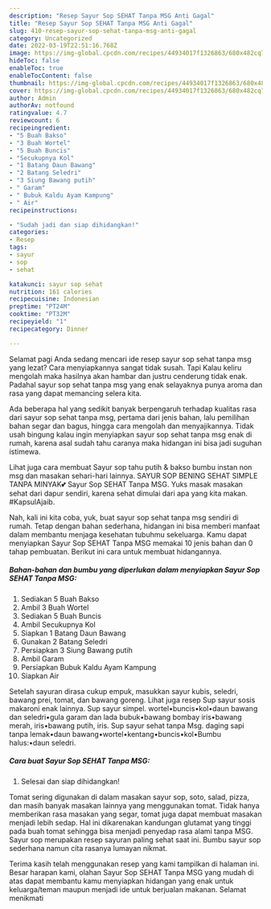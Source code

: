 ```yaml
---
description: "Resep Sayur Sop SEHAT Tanpa MSG Anti Gagal"
title: "Resep Sayur Sop SEHAT Tanpa MSG Anti Gagal"
slug: 410-resep-sayur-sop-sehat-tanpa-msg-anti-gagal
category: Uncategorized
date: 2022-03-19T22:51:16.768Z
image: https://img-global.cpcdn.com/recipes/44934017f1326863/680x482cq70/sayur-sop-sehat-tanpa-msg-foto-resep-utama.jpg
hideToc: false
enableToc: true
enableTocContent: false
thumbnail: https://img-global.cpcdn.com/recipes/44934017f1326863/680x482cq70/sayur-sop-sehat-tanpa-msg-foto-resep-utama.jpg
cover: https://img-global.cpcdn.com/recipes/44934017f1326863/680x482cq70/sayur-sop-sehat-tanpa-msg-foto-resep-utama.jpg
author: Admin
authorAv: notfound
ratingvalue: 4.7
reviewcount: 6
recipeingredient:
- "5 Buah Bakso"
- "3 Buah Wortel"
- "5 Buah Buncis"
- "Secukupnya Kol"
- "1 Batang Daun Bawang"
- "2 Batang Seledri"
- "3 Siung Bawang putih"
- " Garam"
- " Bubuk Kaldu Ayam Kampung"
- " Air"
recipeinstructions:

- "Sudah jadi dan siap dihidangkan!"
categories:
- Resep
tags:
- sayur
- sop
- sehat

katakunci: sayur sop sehat 
nutrition: 161 calories
recipecuisine: Indonesian
preptime: "PT24M"
cooktime: "PT32M"
recipeyield: "1"
recipecategory: Dinner

---
```



Selamat pagi Anda sedang mencari ide resep sayur sop sehat tanpa msg yang lezat? Cara menyiapkannya sangat tidak susah. Tapi Kalau keliru mengolah maka hasilnya akan hambar dan justru cenderung tidak enak. Padahal sayur sop sehat tanpa msg yang enak selayaknya punya aroma dan rasa yang dapat memancing selera kita.


Ada beberapa hal yang sedikit banyak berpengaruh terhadap kualitas rasa dari sayur sop sehat tanpa msg, pertama dari jenis bahan, lalu pemilihan bahan segar dan bagus, hingga cara mengolah dan menyajikannya. Tidak usah bingung kalau ingin menyiapkan sayur sop sehat tanpa msg enak di rumah, karena asal sudah tahu caranya maka hidangan ini bisa jadi suguhan istimewa.

Lihat juga cara membuat Sayur sop tahu putih &amp; bakso bumbu instan non msg dan masakan sehari-hari lainnya. SAYUR SOP BENING SEHAT SIMPLE TANPA MINYAK💕 Sayur Sop SEHAT Tanpa MSG. Yuks masak masakan sehat dari dapur sendiri, karena sehat dimulai dari apa yang kita makan. #KapsulAjaib.


Nah, kali ini kita coba, yuk, buat sayur sop sehat tanpa msg sendiri di rumah. Tetap dengan bahan sederhana, hidangan ini bisa memberi manfaat dalam membantu menjaga kesehatan tubuhmu sekeluarga. Kamu dapat menyiapkan Sayur Sop SEHAT Tanpa MSG memakai 10 jenis bahan dan 0 tahap pembuatan. Berikut ini cara untuk membuat hidangannya.

<!--inarticleads1-->

##### Bahan-bahan dan bumbu yang diperlukan dalam menyiapkan Sayur Sop SEHAT Tanpa MSG:

1. Sediakan 5 Buah Bakso
1. Ambil 3 Buah Wortel
1. Sediakan 5 Buah Buncis
1. Ambil Secukupnya Kol
1. Siapkan 1 Batang Daun Bawang
1. Gunakan 2 Batang Seledri
1. Persiapkan 3 Siung Bawang putih
1. Ambil  Garam
1. Persiapkan  Bubuk Kaldu Ayam Kampung
1. Siapkan  Air


Setelah sayuran dirasa cukup empuk, masukkan sayur kubis, seledri, bawang prei, tomat, dan bawang goreng. Lihat juga resep Sup sayur sosis makaroni enak lainnya. Sup sayur simpel. wortel•buncis•kol•daun bawang dan seledri•gula garam dan lada bubuk•bawang bombay iris•bawang merah, iris•bawang putih, iris. Sup sayur sehat tanpa Msg. daging sapi tanpa lemak•daun bawang•wortel•kentang•buncis•kol•Bumbu halus:•daun seledri. 

<!--inarticleads2-->

##### Cara buat Sayur Sop SEHAT Tanpa MSG:


1. Selesai dan siap dihidangkan!

Tomat sering digunakan di dalam masakan sayur sop, soto, salad, pizza, dan masih banyak masakan lainnya yang menggunakan tomat. Tidak hanya memberikan rasa masakan yang segar, tomat juga dapat membuat masakan menjadi lebih sedap. Hal ini dikarenakan kandungan glutamat yang tinggi pada buah tomat sehingga bisa menjadi penyedap rasa alami tanpa MSG. Sayur sop merupakan resep sayuran paling sehat saat ini. Bumbu sayur sop sederhana namun cita rasanya lumayan nikmat. 

Terima kasih telah menggunakan resep yang kami tampilkan di halaman ini. Besar harapan kami, olahan Sayur Sop SEHAT Tanpa MSG yang mudah di atas dapat membantu kamu menyiapkan hidangan yang enak untuk keluarga/teman maupun menjadi ide untuk berjualan makanan. Selamat menikmati
